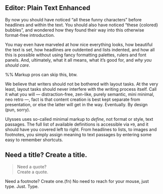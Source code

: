 ## Editor: Plain Text Enhanced

By now you should have noticed “all these funny characters” before headlines and within the text. You should also have noticed “these {colored} bubbles”, and wondered how they found their way into this otherwise format-free introduction.

You may even have marveled at how nice everything looks, how beautiful the text is set, how headlines are outdented and lists indented, and how all this is possible without using fancy formatting palettes, rulers and font panels. And, ultimately, what it all means, what it’s good for, and _why you should care_.

%% Markup pros can skip this, btw.

We believe that writers should not be bothered with layout tasks. At the very least, layout tasks should never interfere with the writing process itself. Call it what you will — distraction-free, zen-like, purely semantic, mini minimal, neo retro —, fact is that content creation is best kept separate from presentation, or else the latter will get in the way. Eventually. By design (pun, sorry).

Ulysses uses so-called minimal markup to _define_, not format or style, text passages. The full list of available definitions is accessible via `⌘9`, and it should have you covered left to right. From headlines to lists, to images and footnotes, you simply assign meaning to text passages by entering some easy to remember shortcuts.

## Need a title? Create a title.

> Need a quote?  
> Create a quote.  

Need a footnote? Create one.(fn) No need to reach for your mouse, just type. Just. Type.
